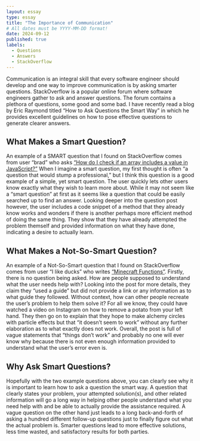 ```yaml
---
layout: essay
type: essay
title: "The Importance of Communication"
# All dates must be YYYY-MM-DD format!
date: 2024-09-12
published: true
labels:
  - Questions
  - Answers
  - StackOverflow
---
```


Communication is an integral skill that every software engineer should develop and one way to improve communication is by asking smarter questions. StackOverflow is a popular online forum where software engineers gather to ask and answer questions. The forum contains a plethora of questions, some good and some bad. I have recently read a blog by Eric Raymond titled “How to Ask Questions the Smart Way” in which he provides excellent guidelines on how to pose effective questions to generate clearer answers. 


## What Makes a Smart Question?
An example of a SMART question that I found on StackOverflow comes from user “brad” who asks [“How do I check if an array includes a value in JavaScript?”](https://stackoverflow.com/questions/237104/how-do-i-check-if-an-array-includes-a-value-in-javascript) When I imagine a smart question, my first thought is often “a question that would stump a professional,” but I think this question is a good example of a simple, yet smart question. The user quickly lets other users know exactly what they wish to learn more about. While it may not seem like a “smart question” at first as it seems like a question that could be easily searched up to find an answer. Looking deeper into the question post however, the user includes a code snippet of a method that they already know works and wonders if there is another perhaps more efficient method of doing the same thing. They show that they have already attempted the problem themself and provided information on what they have done, indicating a desire to actually learn. 


## What Makes a Not-So-Smart Question?
An example of a Not-So-Smart question that I found on StackOverflow comes from user “I like ducks” who writes [“Minecraft Functions”](https://stackoverflow.com/questions/78980417/minecraft-functions). Firstly, there is no question being asked. How are people supposed to understand what the user needs help with? Looking into the post for more details, they claim they “used a guide” but did not provide a link or any information as to what guide they followed. Without context, how can other people recreate the user’s problem to help them solve it? For all we know, they could have watched a video on Instagram on how to remove a potato from your left hand. They then go on to explain that they hope to make alchemy circles with particle effects but that “it doesn’t seem to work” without any further elaboration as to what exactly does not work. Overall, the post is full of vague statements that “things don’t work” and probably no one will ever know why because there is not even enough information provided to understand what the user’s error even is. 


## Why Ask Smart Questions?
Hopefully with the two example questions above, you can clearly see why it is important to learn how to ask a question the smart way. A question that clearly states your problem, your attempted solution(s), and other related information will go a long way in helping other people understand what you need help with and be able to actually provide the assistance required. A vague question on the other hand just leads to a long back-and-forth of asking a hundred different follow-up questions just to finally figure out what the actual problem is. Smarter questions lead to more effective solutions, less time wasted, and satisfactory results for both parties. 

